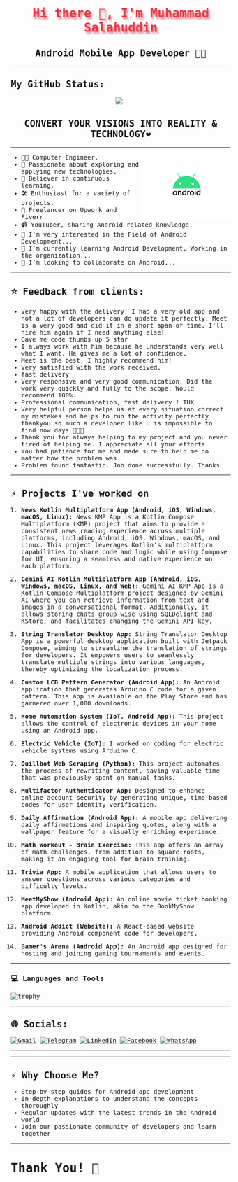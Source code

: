<samp>
  <h1 align="center" style="color:#e63946;text-shadow: 3px 4px 4px rgba(205, 50, 70, 0.7);">Hi there 👋, I'm Muhammad Salahuddin</h1>
  <h2 align="center">Android Mobile App Developer 👨‍💻</h2>

<hr>

<h2 >My GitHub Status:</h2>
<p align="center">
  <img src="https://github.githubassets.com/assets/octocat-829c0067cec9.png" height="35">&ensp;<h2 align="center">CONVERT YOUR VISIONS INTO REALITY & TECHNOLOGY❤️</h2>
</p>

<hr>
<img src="https://github.com/LNMCode/LNMCode/blob/main/pictures/android_my_git_gif.gif" width="40%" height="40%" align="right" >

- 👨‍💻 Computer Engineer.
- 🚀 Passionate about exploring and applying new technologies.
- 📖 Believer in continuous learning.
- 🛠️ Enthusiast for a variety of projects.
- 💼 Freelancer on Upwork and Fiverr.
- 📹 YouTuber, sharing Android-related knowledge.
- 👀 I’m very interested in the Field of Android Development...
- 🌱 I’m currently learning Android Development, Working in the organization...
- 💞️ I’m looking to collaborate on Android...

<hr>

## ⭐ Feedback from clients:

- Very happy with the delivery! I had a very old app and not a lot of developers can do update it perfectly. Meet is a very good and did it in a short span of time. I'll hire him again if I need anything else!
- Gave me code thumbs up 5 star
- I always work with him because he understands very well what I want. He gives me a lot of confidence.
- Meet is the best, I highly recommend him!
- Very satisfied with the work received.
- fast delivery
- Very responsive and very good communication. Did the work very quickly and fully to the scope. Would recommend 100%.
- Professional communication, fast delivery ! THX
- Very helpful person helps us at every situation correct my mistakes and helps to run the activity perfectly thankyou so much a developer like u is impossible to find now days 🙌🙌🙌
- Thank you for always helping to my project and you never tired of helping me. I appreciate all your efforts.
- You had patience for me and made sure to help me no matter how the problem was.
- Problem found fantastic. Job done successfully. Thanks
<hr>

## :zap: Projects I've worked on

1. **News Kotlin Multiplatform App (Android, iOS, Windows, macOS, Linux):**
  News KMP App is a Kotlin Compose Multiplatform (KMP) project that aims to provide a consistent news reading experience across multiple platforms, including Android, iOS, Windows, macOS, and Linux. This project leverages Kotlin's multiplatform capabilities to share code and logic while using Compose for UI, ensuring a seamless and native experience on each platform.

2. **Gemini AI Kotlin Multiplatform App (Android, iOS, Windows, macOS, Linux, and Web):**
   Gemini AI KMP App is a Kotlin Compose Multiplatform project designed by Gemini AI where you can retrieve information from text and images in a conversational format. Additionally, it allows storing chats group-wise using SQLDelight and KStore, and facilitates changing the Gemini API key.

3. **String Translator Desktop App:**
   String Translator Desktop App is a powerful desktop application built with Jetpack Compose, aiming to streamline the translation of strings for developers. It empowers users to seamlessly translate multiple strings into various languages, thereby optimizing the localization process.

4. **Custom LCD Pattern Generator (Android App):**
   An Android application that generates Arduino C code for a given pattern. This app is available on the Play Store and has garnered over 1,000 downloads.

5. **Home Automation System (IoT, Android App):**
   This project allows the control of electronic devices in your home using an Android app.

6. **Electric Vehicle (IoT):**
   I worked on coding for electric vehicle systems using Arduino C.

7. **Quillbot Web Scraping (Python):**
   This project automates the process of rewriting content, saving valuable time that was previously spent on manual tasks.

8. **Multifactor Authenticator App:**
   Designed to enhance online account security by generating unique, time-based codes for user identity verification.

9. **Daily Affirmation (Android App):**
   A mobile app delivering daily affirmations and inspiring quotes, along with a wallpaper feature for a visually enriching experience.

10. **Math Workout - Brain Exercise:**
   This app offers an array of math challenges, from addition to square roots, making it an engaging tool for brain training.

11. **Trivia App:**
   A mobile application that allows users to answer questions across various categories and difficulty levels.

12. **MeetMyShow (Android App):**
   An online movie ticket booking app developed in Kotlin, akin to the BookMyShow platform.

13. **Android Addict (Website):**
    A React-based website providing Android component code for developers.

14. **Gamer's Arena (Android App):**
    An Android app designed for hosting and joining gaming tournaments and events.

<hr>

### 💻 Languages and Tools

![trophy](https://skillicons.dev/icons?i=androidstudio,kotlin,java,gradle,figma,xd,idea,py,stackoverflow,git,github,postman,firebase,&perline=18)
<hr>

## 🌐 Socials:
[![Gmail](https://img.shields.io/badge/Gmail-FF0000?style=for-the-badge&logo=gmail&logoColor=white)](mailto:sultanayubi360@gmail.com) [![Telegram](https://img.shields.io/badge/Telegram-3085f3?style=for-the-badge&logo=Telegram&logoColor=white)](https://t.me/sultanayubi) [![LinkedIn](https://img.shields.io/badge/LinkedIn-0077B5?style=for-the-badge&logo=linkedin&logoColor=white)](https://www.linkedin.com/in/muhammad-salahuddin-77135b233) [![Facebook](https://img.shields.io/badge/Facebook-1877F2?style=for-the-badge&logo=facebook&logoColor=white)](https://www.facebook.com/profile.php?id=100093770020415) 
[![WhatsApp](https://img.shields.io/badge/whatsapp-25D366?style=for-the-badge&logo=whatsapp&logoColor=white)](https://wa.link/zae893) 

<hr>

<hr>

## :zap: Why Choose Me?

- Step-by-step guides for Android app development
- In-depth explanations to understand the concepts thoroughly
- Regular updates with the latest trends in the Android world
- Join our passionate community of developers and learn together
<hr>

    
<h1>Thank You! 🤵 </h1>
